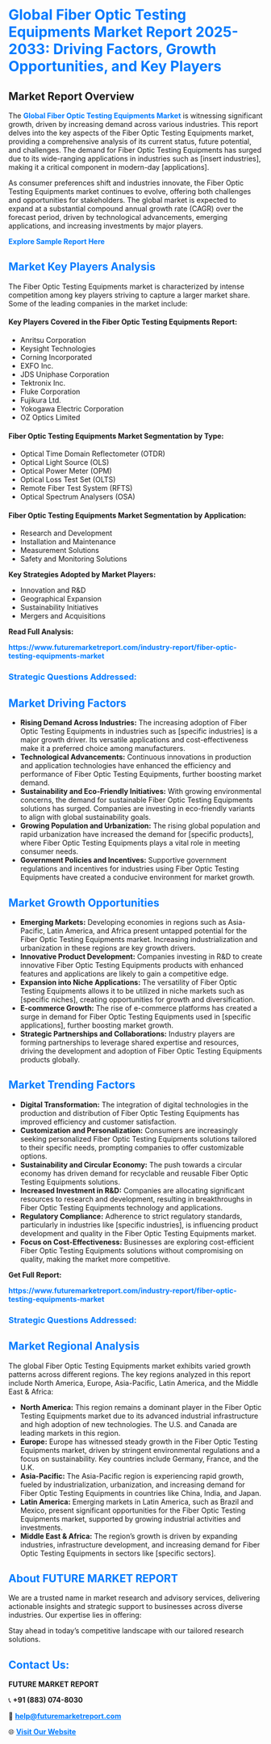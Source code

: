 <h1 style="color: #007BFF;">Global Fiber Optic Testing Equipments Market Report 2025-2033: Driving Factors, Growth Opportunities, and Key Players</h1>

<section id="overview">
<h2>Market Report Overview</h2>
<p>The <a href="https://www.futuremarketreport.com/industry-report/fiber-optic-testing-equipments-market" style="color: #007BFF; text-decoration: none;"><strong>Global Fiber Optic Testing Equipments Market</strong></a> is witnessing significant growth, driven by increasing demand across various industries. This report delves into the key aspects of the Fiber Optic Testing Equipments market, providing a comprehensive analysis of its current status, future potential, and challenges. The demand for Fiber Optic Testing Equipments has surged due to its wide-ranging applications in industries such as [insert industries], making it a critical component in modern-day [applications].</p>
<p>As consumer preferences shift and industries innovate, the Fiber Optic Testing Equipments market continues to evolve, offering both challenges and opportunities for stakeholders. The global market is expected to expand at a substantial compound annual growth rate (CAGR) over the forecast period, driven by technological advancements, emerging applications, and increasing investments by major players.</p>
</section>

<section id="overview">
<p><a href="https://www.futuremarketreport.com/request-sample/reportId=83026" style="color: #007BFF; text-decoration: none;"><strong>Explore Sample Report Here</strong></a></p>
</section>

<section id="key-players">
<h2 style="color: #007BFF;">Market Key Players Analysis</h2>
<p>The Fiber Optic Testing Equipments market is characterized by intense competition among key players striving to capture a larger market share. Some of the leading companies in the market include:</p>
<h4>Key Players Covered in the Fiber Optic Testing Equipments Report:</h4>
<ul><li>Anritsu Corporation</li><li>Keysight Technologies</li><li>Corning Incorporated</li><li>EXFO Inc.</li><li>JDS Uniphase Corporation</li><li>Tektronix Inc.</li><li>Fluke Corporation</li><li>Fujikura Ltd.</li><li>Yokogawa Electric Corporation</li><li>OZ Optics Limited</li></ul>
<h4>Fiber Optic Testing Equipments Market Segmentation by Type:</h4>
<ul><li>Optical Time Domain Reflectometer (OTDR)</li><li>Optical Light Source (OLS)</li><li>Optical Power Meter (OPM)</li><li>Optical Loss Test Set (OLTS)</li><li>Remote Fiber Test System (RFTS)</li><li>Optical Spectrum Analysers (OSA)</li></ul>

<h4>Fiber Optic Testing Equipments Market Segmentation by Application:</h4>
<ul><li>Research and Development</li><li>Installation and Maintenance</li><li>Measurement Solutions</li><li>Safety and Monitoring Solutions</li></ul>
<p><strong>Key Strategies Adopted by Market Players:</strong></p>
<ul>
<li>Innovation and R&D</li>
<li>Geographical Expansion</li>
<li>Sustainability Initiatives</li>
<li>Mergers and Acquisitions</li>
</ul>
</section>

<section>
<p><strong>Read Full Analysis: </strong></p><a href="https://www.futuremarketreport.com/industry-report/fiber-optic-testing-equipments-market" style="color: #007BFF; text-decoration: none;"><strong>https://www.futuremarketreport.com/industry-report/fiber-optic-testing-equipments-market</strong></a>
<h3 style="color: #007BFF;">Strategic Questions Addressed:</h3>
</section>

<section id="driving-factors">
<h2 style="color: #007BFF;">Market Driving Factors</h2>
<ul>
<li><strong>Rising Demand Across Industries:</strong> The increasing adoption of Fiber Optic Testing Equipments in industries such as [specific industries] is a major growth driver. Its versatile applications and cost-effectiveness make it a preferred choice among manufacturers.</li>
<li><strong>Technological Advancements:</strong> Continuous innovations in production and application technologies have enhanced the efficiency and performance of Fiber Optic Testing Equipments, further boosting market demand.</li>
<li><strong>Sustainability and Eco-Friendly Initiatives:</strong> With growing environmental concerns, the demand for sustainable Fiber Optic Testing Equipments solutions has surged. Companies are investing in eco-friendly variants to align with global sustainability goals.</li>
<li><strong>Growing Population and Urbanization:</strong> The rising global population and rapid urbanization have increased the demand for [specific products], where Fiber Optic Testing Equipments plays a vital role in meeting consumer needs.</li>
<li><strong>Government Policies and Incentives:</strong> Supportive government regulations and incentives for industries using Fiber Optic Testing Equipments have created a conducive environment for market growth.</li>
</ul>
</section>

<section id="growth-opportunities">
<h2 style="color: #007BFF;">Market Growth Opportunities</h2>
<ul>
<li><strong>Emerging Markets:</strong> Developing economies in regions such as Asia-Pacific, Latin America, and Africa present untapped potential for the Fiber Optic Testing Equipments market. Increasing industrialization and urbanization in these regions are key growth drivers.</li>
<li><strong>Innovative Product Development:</strong> Companies investing in R&D to create innovative Fiber Optic Testing Equipments products with enhanced features and applications are likely to gain a competitive edge.</li>
<li><strong>Expansion into Niche Applications:</strong> The versatility of Fiber Optic Testing Equipments allows it to be utilized in niche markets such as [specific niches], creating opportunities for growth and diversification.</li>
<li><strong>E-commerce Growth:</strong> The rise of e-commerce platforms has created a surge in demand for Fiber Optic Testing Equipments used in [specific applications], further boosting market growth.</li>
<li><strong>Strategic Partnerships and Collaborations:</strong> Industry players are forming partnerships to leverage shared expertise and resources, driving the development and adoption of Fiber Optic Testing Equipments products globally.</li>
</ul>
</section>

<section id="trending-factors">
<h2 style="color: #007BFF;">Market Trending Factors</h2>
<ul>
<li><strong>Digital Transformation:</strong> The integration of digital technologies in the production and distribution of Fiber Optic Testing Equipments has improved efficiency and customer satisfaction.</li>
<li><strong>Customization and Personalization:</strong> Consumers are increasingly seeking personalized Fiber Optic Testing Equipments solutions tailored to their specific needs, prompting companies to offer customizable options.</li>
<li><strong>Sustainability and Circular Economy:</strong> The push towards a circular economy has driven demand for recyclable and reusable Fiber Optic Testing Equipments solutions.</li>
<li><strong>Increased Investment in R&D:</strong> Companies are allocating significant resources to research and development, resulting in breakthroughs in Fiber Optic Testing Equipments technology and applications.</li>
<li><strong>Regulatory Compliance:</strong> Adherence to strict regulatory standards, particularly in industries like [specific industries], is influencing product development and quality in the Fiber Optic Testing Equipments market.</li>
<li><strong>Focus on Cost-Effectiveness:</strong> Businesses are exploring cost-efficient Fiber Optic Testing Equipments solutions without compromising on quality, making the market more competitive.</li>
</ul>
</section>

<section>
<p><strong>Get Full Report: </strong></p><a href="https://www.futuremarketreport.com/industry-report/fiber-optic-testing-equipments-market" style="color: #007BFF; text-decoration: none;"><strong>https://www.futuremarketreport.com/industry-report/fiber-optic-testing-equipments-market</strong></a>
<h3 style="color: #007BFF;">Strategic Questions Addressed:</h3>
</section>


<section id="regional-analysis">
<h2 style="color: #007BFF;">Market Regional Analysis</h2>
<p>The global Fiber Optic Testing Equipments market exhibits varied growth patterns across different regions. The key regions analyzed in this report include North America, Europe, Asia-Pacific, Latin America, and the Middle East & Africa:</p>
<ul>
<li><strong>North America:</strong> This region remains a dominant player in the Fiber Optic Testing Equipments market due to its advanced industrial infrastructure and high adoption of new technologies. The U.S. and Canada are leading markets in this region.</li>
<li><strong>Europe:</strong> Europe has witnessed steady growth in the Fiber Optic Testing Equipments market, driven by stringent environmental regulations and a focus on sustainability. Key countries include Germany, France, and the U.K.</li>
<li><strong>Asia-Pacific:</strong> The Asia-Pacific region is experiencing rapid growth, fueled by industrialization, urbanization, and increasing demand for Fiber Optic Testing Equipments in countries like China, India, and Japan.</li>
<li><strong>Latin America:</strong> Emerging markets in Latin America, such as Brazil and Mexico, present significant opportunities for the Fiber Optic Testing Equipments market, supported by growing industrial activities and investments.</li>
<li><strong>Middle East & Africa:</strong> The region’s growth is driven by expanding industries, infrastructure development, and increasing demand for Fiber Optic Testing Equipments in sectors like [specific sectors].</li>
</ul>
</section>

<footer>
<h2 style="color: #007BFF;">About FUTURE MARKET REPORT</h2>
<p>We are a trusted name in market research and advisory services, delivering actionable insights and strategic support to businesses across diverse industries. Our expertise lies in offering:</p>

<p>Stay ahead in today’s competitive landscape with our tailored research solutions.</p>

<h2 style="color: #007BFF;">Contact Us:</h2>
<p><strong>FUTURE MARKET REPORT</strong></p>
<p>📞 <strong>+91 (883) 074-8030</strong></p>
<p>📧 <strong><a href="mailto:help@futuremarketreport.com" style="color: #007BFF;">help@futuremarketreport.com</a></strong></p>
<p>🌐 <strong><a href="https://www.futuremarketreport.com/" style="color: #007BFF;">Visit Our Website</a></strong></p>
</footer>